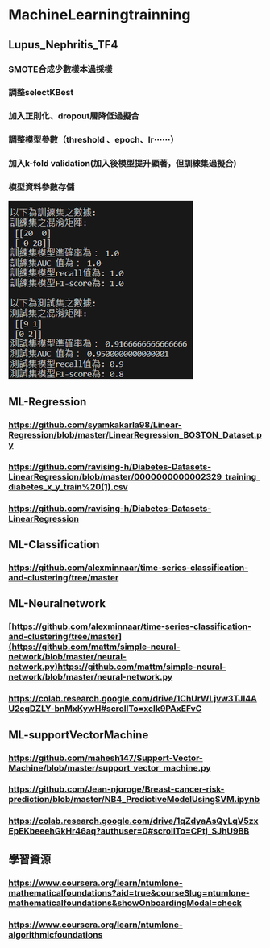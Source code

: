 # MachineLearningtrainning
## Lupus_Nephritis_TF4
### SMOTE合成少數樣本過採樣    
### 調整selectKBest
### 加入正則化、dropout層降低過擬合
### 調整模型參數（threshold 、epoch、lr⋯⋯）
### 加入k-fold validation(加入後模型提升顯著，但訓練集過擬合)
### 模型資料參數存儲
![image](https://github.com/lululu0427/MachineLearningtrainning/blob/main/%E8%9E%A2%E5%B9%95%E6%93%B7%E5%8F%96%E7%95%AB%E9%9D%A2%202023-10-15%20225240.png)
## ML-Regression<br>
### https://github.com/syamkakarla98/Linear-Regression/blob/master/LinearRegression_BOSTON_Dataset.py<br>
### https://github.com/ravising-h/Diabetes-Datasets-LinearRegression/blob/master/0000000000002329_training_diabetes_x_y_train%20(1).csv<br>
### https://github.com/ravising-h/Diabetes-Datasets-LinearRegression<br>
## ML-Classification<br>
### https://github.com/alexminnaar/time-series-classification-and-clustering/tree/master<br>
## ML-Neuralnetwork<br>
### [https://github.com/alexminnaar/time-series-classification-and-clustering/tree/master](https://github.com/mattm/simple-neural-network/blob/master/neural-network.py)https://github.com/mattm/simple-neural-network/blob/master/neural-network.py<br>
### https://colab.research.google.com/drive/1ChUrWLjvw3TJI4AU2cgDZLY-bnMxKywH#scrollTo=xclk9PAxEFvC<br>
## ML-supportVectorMachine<br>
### https://github.com/mahesh147/Support-Vector-Machine/blob/master/support_vector_machine.py<br>
### https://github.com/Jean-njoroge/Breast-cancer-risk-prediction/blob/master/NB4_PredictiveModelUsingSVM.ipynb<br>
### https://colab.research.google.com/drive/1qZdyaAsQyLqV5zxEpEKbeeehGkHr46aq?authuser=0#scrollTo=CPtj_SJhU9BB<br>
## 學習資源
### https://www.coursera.org/learn/ntumlone-mathematicalfoundations?aid=true&courseSlug=ntumlone-mathematicalfoundations&showOnboardingModal=check<br>
### https://www.coursera.org/learn/ntumlone-algorithmicfoundations<br>
